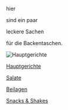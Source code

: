 hier

sind ein paar 

leckere Sachen 

für die Backentaschen.


![Hauptgerichte](http://www.lecker.de/media/redaktionell/leckerde/rezeptsammlungen/hauptgerichte_2/hbv_1293/chianti-gulasch.jpg)

[Hauptgerichte](pages/hauptgerichte/)

[Salate](pages/salate/)

[Beilagen](pages/beilagen/)

[Snacks & Shakes ](pages/snacks_und_shakes/)